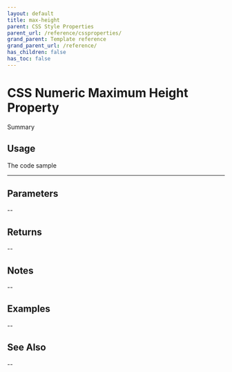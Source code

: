 ```yaml
---
layout: default
title: max-height
parent: CSS Style Properties
parent_url: /reference/cssproperties/
grand_parent: Template reference
grand_parent_url: /reference/
has_children: false
has_toc: false
---
```


# CSS Numeric Maximum Height Property

Summary

## Usage

 The code sample

---

## Parameters

--

## Returns 

--

## Notes


-- 

## Examples


--


## See Also


--

